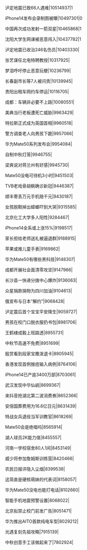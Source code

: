 泸定地震已致66人遇难|10514937|1

iPhone14发布会录制图被曝|10497301|0

中国再次成功发射一箭双星|10465868|1

沈阳大学生网课被恶意闯入|10437782|1

泸定地震已收治246名伤员|10403330|

张艺谋任北电特聘教授|10317925|

梦泪呼吁停止恶意玩梗|10236799|

长春副市长等7人被问责|10139945|

贵阳出租车网约车停运|10116705|

成都：车辆非必要不上路|10080551|

美典当行老板遭死亡威胁|9963429|

特拉斯正式成为英国首相|9960518|

警方调查老人向男孩下跪|9957066|

华为Mate50系列发布会|9954084|

自制中秋灯笼|9946755|

梁爽说对蒋兰州有好感|9945730|

Mate50没电可待机3小时|9451503|

TVB老戏骨胡枫确诊新冠|9446387|

顺丰寄丢万元手机赔千元|9430187|

女孩脱鞋掉出蟑螂吓到大哭|9315585|

北京化工大学多人阳性|9284467|

iPhone14全系或上涨15%|9198517|

家长拒给老师送礼被逼退群|9188915|

苹果或推儿童手表|9169862|

华为Mate50有哪些黑科技|9148307|

成都开展社会面清零攻坚|9147966|

长沙县一快递分拨中心爆炸|9136063|

众星捐款捐物为四川加油|9104613|

俄宣布与日本“解约”|9068428|

泸定震后首个宝宝平安降生|9059727|

男孩在校门口脱衣服扔书包|8981706|

王鹤棣成毅上班路透|8955731|

中秋节高速不免费|8951699|

殷赏看到段家宝撒泼退卡|8905945|

香港发现首例猴痘输入病例|8764106|

iPhone14已产逾3400万部|8703061|

武汉发现中华仙鹟|8699367|

来抖音抢湖北第二波消费券|8652366|

安倍国葬费用为16.6亿日元|8631439|

特战女兵退役当军训教官|8618269|

Mate50会是绝唱吗|8565914|

湖人球员2K能力值|8455557|

河南一学校宿舍80人1间|8453149|

威少将参加詹姆斯训练营|8420466|

农民日报评隐入尘烟|8399538|

这简直是硬核萌妹的代表词|8158057|

华为Mate50没电也能打电话|8102660|

智能手机地震预警设置|8068022|

北京拟禁止校门前发广告|8051471|

华为推出AITO首款纯电车型|8029212|

光遇复刻先祖攻略|7915139|

中秋创意手工该做起来了|7802924|


